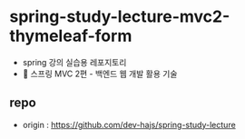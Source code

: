 # spring-study-lecture-mvc2-thymeleaf-form
* spring 강의 실습용 레포지토리
* 🌱 스프링 MVC 2편 - 백엔드 웹 개발 활용 기술

## repo
* origin : https://github.com/dev-hajs/spring-study-lecture
